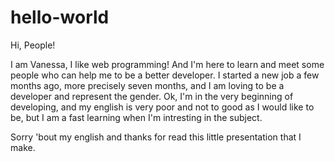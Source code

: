 # hello-world

Hi, People!

I am Vanessa, I like web programming! 
And I'm here to learn and meet some people who can help me to be a better developer. 
I started a new job a few months ago, more precisely seven months, and I am loving 
to be a developer and represent the gender. Ok, I'm in the very beginning of developing, 
and my english is very poor and not to good as I would like to be, but I am a fast learning
when I'm intresting in the subject. 

Sorry 'bout my english and thanks for read this little presentation that I make.
